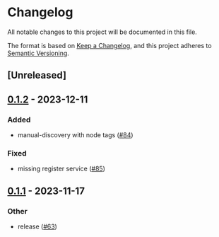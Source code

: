 # Changelog
All notable changes to this project will be documented in this file.

The format is based on [Keep a Changelog](https://keepachangelog.com/en/1.0.0/),
and this project adheres to [Semantic Versioning](https://semver.org/spec/v2.0.0.html).

## [Unreleased]

## [0.1.2](https://github.com/8xFF/atm0s-sdn/compare/atm0s-sdn-layers-spread-router-v0.1.1...atm0s-sdn-layers-spread-router-v0.1.2) - 2023-12-11

### Added
- manual-discovery with node tags ([#84](https://github.com/8xFF/atm0s-sdn/pull/84))

### Fixed
- missing register service ([#85](https://github.com/8xFF/atm0s-sdn/pull/85))

## [0.1.1](https://github.com/8xFF/atm0s-sdn/compare/atm0s-sdn-layers-spread-router-v0.1.0...atm0s-sdn-layers-spread-router-v0.1.1) - 2023-11-17

### Other
- release ([#63](https://github.com/8xFF/atm0s-sdn/pull/63))
